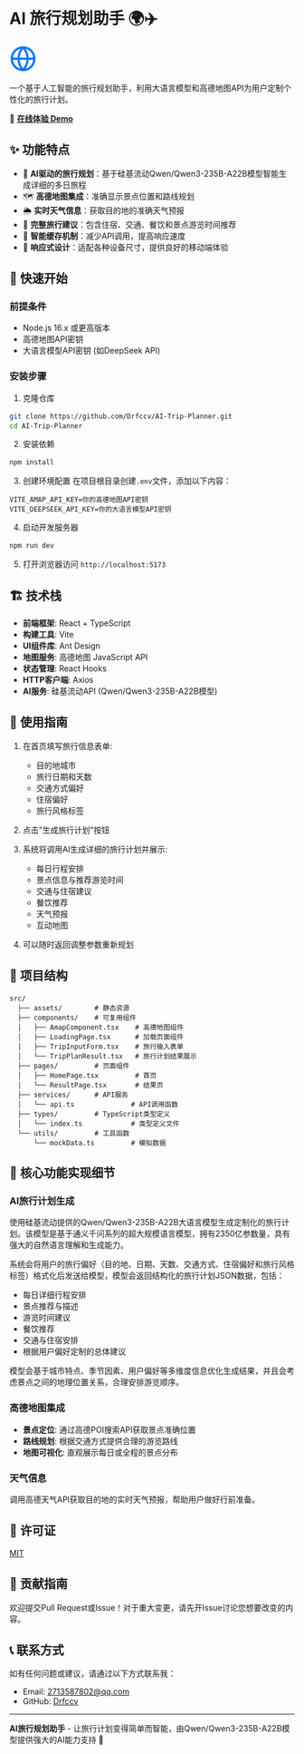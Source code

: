 # AI 旅行规划助手 🌍✈️

![项目Logo](./public/travel-icon.svg)

一个基于人工智能的旅行规划助手，利用大语言模型和高德地图API为用户定制个性化的旅行计划。

📝 **[在线体验 Demo]([https://drfccv.github.io/AI-Trip-Planner/])**

## ✨ 功能特点

- 🤖 **AI驱动的旅行规划**：基于硅基流动Qwen/Qwen3-235B-A22B模型智能生成详细的多日旅程
- 🗺️ **高德地图集成**：准确显示景点位置和路线规划
- 🌦️ **实时天气信息**：获取目的地的准确天气预报
- 🏨 **完整旅行建议**：包含住宿、交通、餐饮和景点游览时间推荐
- 💾 **智能缓存机制**：减少API调用，提高响应速度
- 📱 **响应式设计**：适配各种设备尺寸，提供良好的移动端体验

## 🚀 快速开始

### 前提条件

- Node.js 16.x 或更高版本
- 高德地图API密钥
- 大语言模型API密钥 (如DeepSeek API)

### 安装步骤

1. 克隆仓库
```bash
git clone https://github.com/Drfccv/AI-Trip-Planner.git
cd AI-Trip-Planner
```

2. 安装依赖
```bash
npm install
```

3. 创建环境配置
在项目根目录创建`.env`文件，添加以下内容：
```
VITE_AMAP_API_KEY=你的高德地图API密钥
VITE_DEEPSEEK_API_KEY=你的大语言模型API密钥
```

4. 启动开发服务器
```bash
npm run dev
```

5. 打开浏览器访问 `http://localhost:5173`

## 🏗️ 技术栈

- **前端框架**: React + TypeScript
- **构建工具**: Vite
- **UI组件库**: Ant Design
- **地图服务**: 高德地图 JavaScript API
- **状态管理**: React Hooks
- **HTTP客户端**: Axios
- **AI服务**: 硅基流动API (Qwen/Qwen3-235B-A22B模型)

## 📝 使用指南

1. 在首页填写旅行信息表单:
   - 目的地城市
   - 旅行日期和天数
   - 交通方式偏好
   - 住宿偏好
   - 旅行风格标签

2. 点击"生成旅行计划"按钮

3. 系统将调用AI生成详细的旅行计划并展示:
   - 每日行程安排
   - 景点信息与推荐游览时间
   - 交通与住宿建议
   - 餐饮推荐
   - 天气预报
   - 互动地图

4. 可以随时返回调整参数重新规划

## 🧩 项目结构

```
src/
  ├── assets/        # 静态资源
  ├── components/    # 可复用组件
  │   ├── AmapComponent.tsx    # 高德地图组件
  │   ├── LoadingPage.tsx      # 加载页面组件
  │   ├── TripInputForm.tsx    # 旅行输入表单
  │   └── TripPlanResult.tsx   # 旅行计划结果展示
  ├── pages/         # 页面组件
  │   ├── HomePage.tsx         # 首页
  │   └── ResultPage.tsx       # 结果页
  ├── services/      # API服务
  │   └── api.ts              # API调用函数
  ├── types/         # TypeScript类型定义
  │   └── index.ts            # 类型定义文件
  └── utils/         # 工具函数
      └── mockData.ts         # 模拟数据
```

## 🌟 核心功能实现细节

### AI旅行计划生成

使用硅基流动提供的Qwen/Qwen3-235B-A22B大语言模型生成定制化的旅行计划。该模型是基于通义千问系列的超大规模语言模型，拥有2350亿参数量，具有强大的自然语言理解和生成能力。

系统会将用户的旅行偏好（目的地、日期、天数、交通方式、住宿偏好和旅行风格标签）格式化后发送给模型，模型会返回结构化的旅行计划JSON数据，包括：

- 每日详细行程安排
- 景点推荐与描述
- 游览时间建议
- 餐饮推荐
- 交通与住宿安排
- 根据用户偏好定制的总体建议

模型会基于城市特点、季节因素、用户偏好等多维度信息优化生成结果，并且会考虑景点之间的地理位置关系，合理安排游览顺序。

### 高德地图集成

- **景点定位**: 通过高德POI搜索API获取景点准确位置
- **路线规划**: 根据交通方式提供合理的游览路线
- **地图可视化**: 直观展示每日或全程的景点分布

### 天气信息

调用高德天气API获取目的地的实时天气预报，帮助用户做好行前准备。

## 📄 许可证

[MIT](LICENSE)

## 🤝 贡献指南

欢迎提交Pull Request或Issue！对于重大变更，请先开Issue讨论您想要改变的内容。

## 📞 联系方式

如有任何问题或建议，请通过以下方式联系我：

- Email: 2713587802@qq.com
- GitHub: [Drfccv](https://github.com/Drfccv)

---

**AI旅行规划助手** - 让旅行计划变得简单而智能，由Qwen/Qwen3-235B-A22B模型提供强大的AI能力支持 🌈
